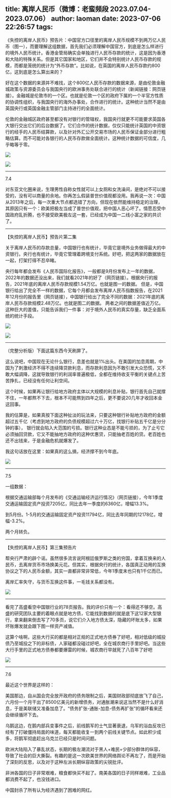 title: 离岸人民币（微博：老蛮频段 2023.07.04-2023.07.06）
author: laoman
date: 2023-07-06 22:26:57
tags:
---
《失控的离岸人民币》预告片：<!--more-->中国官方口径里的离岸人民币规模不到两万亿人民币（图一），而要理解这组数据，首先我们必须理解中国官方，到底是怎么样进行的境外人民币统计。香港金管局确实会单独进行人民币存款的统计，这是因为香港和大陆的特殊关系。但是其它国家和地区，它们并不会特别统计人民币存款的规模，而都是笼统的统计为“外币存款”。比如说，在英国的离岸人民币存款约800亿，这到底是怎么算出来的？

好在这个数据的来源并不难找，这个800亿人民币存款的数据来源，是由伦敦金融城政策与资源委员会与我国央行的欧洲事务处联合进行的统计（新闻链接：网页链接）。金融城是伦敦市的一个区。也就是伦敦一个区的政府下属的一个半官方性质的协调性组织，与我国央行的海外办事处，合作进行的统计。这种统计当然不是由英国央行或英国金融主管部门主持进行的全面统计。

伦敦的金融城区政府甚至都没有对银行的管辖权，我国央行就更不可能要求英国各大银行交出它们的后台数据了。它们合作的统计数据，仅仅只能统计英国的中资银行的经手的人民币结算款，以及针对外汇公开交易市场的人民币保证金部分进行粗略估算。而不可能对各银行的人民币存款做全面统计。这种统计数据的可信度，几乎略等于零。

![](/images/20230706001.jpg)

![](/images/20230706002.png)
- - -
7.4

对东亚文化圈来说，生理男性自称女性就可以上女厕和女洗澡间，是绝对不可以接受的，没有可以商量的余地。你再怎么假装普世价值观都没用。我再说一次：中国从2013年之后，每一次重大节点都选错了方向，但现在依然能维持稳定的治理，其原因只有一个：欧美把极左当成了普世价值观，把中国人恶心坏了。情愿忍受中国政府乱折腾，也不接受欧美极左这一套，已经成为中国一二线小富之家的共识了。
- - -
【失控的离岸人民币】预告片第二集

关于离岸人民币的存款总量，中国银行也有统计，毕竟它是境外业务做得最大的中资银行。央行也有统计，毕竟它管理着跨境支付系统。好吧，把这两家的数据放在一起，打架打得不忍卒睹。

央行每年都会发布《人民币国际化报告》，一般都是9月份发布上一年的数据，2022年的数据还没出来，我们就看2021年的好了（网页链接）。根据央行的报告，2021年底的离岸人民币存款规模1.54万亿。也就是图一的数据。
但是，中国银行给出了完全不一样的数据，它每个月都会发布离岸人民币指数报告，在2021年12月份的报告里（网页链接），中国银行给出了完全不同的数据：2021年底的离岸人民币存款规模2.48万亿。也就是图二的数据。
两者之间的数据差值近万亿。这种巨大的差值，只能告诉我们一件事：对于境外人民币的真实存量，缺乏全面系统的统计手段。

![](/images/20230706003.jpg)

![](/images/20230706004.jpg)
- - -
（完整分析版）下面这篇东西今天刷屏了。

这么说吧，中国现在无论什么银行，息差也就是1%出头。在美国的加息周期，中国为了刺激经济不得不连续降贷款利息，而存款利息因为不敢引发大众恐慌，又不敢大幅调降，这就导致银行的利润率普遍极低，全都在维持收支平衡的关键点上苦苦挣扎，已经没有任何让利空间。

这个时候，如果再让银行给地方政府主体以大规模的利息补贴，银行首先自己就撑不住，一年都熬不下去，根本不可能熬到四年之后，更不要说20几年才收回本金这回事。

我的估算是，如果真按下面这种扯淡的玩法来，只要这种银行补贴地方政府的金额超过五千亿（考虑到地方政府的负债规模超过六十万亿，找银行补贴五千亿是分分钟的事）， 银行就会陷入大范围的亏损。银行这种业态是不能亏损的，为了止亏它必须抽回贷款，它又不能抽地方政府的这种优惠贷，只能抽老百姓的贷。老百姓也还不出钱来，于是金融危机就爆发了。

我这句话放在这里：如果真的这么搞，经济撑不到今年底。

![](/images/20230706005.jpg)
- - -
7.5

一组数据：

根据交通运输部每个月发布的《交通运输经济运行情况》（网页链接），今年1季度交通运输固定资产投资7205亿，同比去年一季度的6360亿，增幅13.3%。

到5月份。1-5月的交通运输固定资产投资11794亿，同比去年同期的12178亿，增幅-3.2%。

两个月转负。 
- - -
【失控的离岸人民币】第三集预告片

帮央行严肃的辟个谣。虽然很多流言说阿根廷俄罗斯之类的穷国，拿着互换来的人民币，去离岸货币市场换美元花。但其实，根据央行的统计，各国真正动用的互换协议之下的人民币金额，其实一直都非常非常低，今年1季度末也只有1千亿而已。

离岸汇率失守，与货币互换这件事，一毛钱关系都没有。

![](/images/20230706006.jpg)
- - -
看完了高盛看空中国银行业的78页报告。我的评价只有一个：看得还不够空。高盛的研究团队主要的着眼点就是地方债，它能找到数据的就是底下这12家大型银行，拿来翻来倒去写了70多页，说它们介入地方债太深，隐藏的坏账太多，如果坏账爆发就会跟下图一样资产减值。

这算个啥啊，这些大行买的都是相对正规的正式地方债券了好吧，相对低级的城投债乃至城投之下的非标债，人家碰都没碰过好吧，全在城农商行手里好吧。当这些大行手里的正式地方债券都要爆雷的时候，城农商行早就死了八百年了好吧

![](/images/20230706007.jpg)
- - -
7.6

最近这个世界是这样的：

美国那边，自从国会完全放开政府的债务限制之后，美国财政部彻底放飞了自己，六月份一个月干出了8500亿美元的新增债务，对通胀潮来说这当然不是什么好消息，于是美联储又准备加息了。“债务扩张-通胀-加息-债务再扩张”的循环看来还会继续循环下去。

乌鹅这边，在鹅内部兵变事件之后，前线鹅军的士气显著衰退，乌军的浴血反攻已经有了打破僵持局面的味道，每天都能收复一到两个前线关键节点。如此积少成多，将鹅军彻底赶出乌克兰已经只是时间问题。

欧洲大陆陷入了暴乱状态，长期的极左潮流对于黑人+难民+少部分群体的纵容，导致了社会的巨大撕裂。有趣的是这一次欧美世界的网络舆论不再左了，而是开始了深刻的反思，以及对于这种左派长期纵容政策的尖锐批评。

非洲各国的日子非常艰难，粮食都快买不起了。南美各国的日子同样艰难，工业品都消费不起了，也没钱进口。

中国封杀了所有认为经济遇到了困难的网红。

